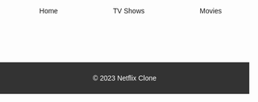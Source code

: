 <!DOCTYPE html>
<html lang="en">
<head>
  <meta charset="UTF-8">
  <meta name="viewport" content="width=device-width, initial-scale=1.0">
  <title>Netflix Clone</title>
  <style>
    /* Basic styling */
    body {
      font-family: Arial, sans-serif;
      margin: 0;
      padding: 0;
    }

    header {
      background-color: #000;
      color: #fff;
      padding: 10px;
    }

    nav ul {
      list-style: none;
      display: flex;
      justify-content: space-around;
    }

    nav ul li {
      cursor: pointer;
    }

    footer {
      text-align: center;
      padding: 10px;
      background-color: #333;
      color: #fff;
    }

    /* Content display section styling */
    .content-display {
      display: grid;
      grid-template-columns: repeat(auto-fit, minmax(200px, 1fr));
      grid-gap: 20px;
      padding: 20px;
    }

    .content-item {
      border: 1px solid #ccc;
      padding: 10px;
      text-align: center;
    }

    .content-item img {
      max-width: 100%;
      height: auto;
    }
  </style>
</head>
<body>
  <header>
    <nav>
      <ul>
        <li>Home</li>
        <li>TV Shows</li>
        <li>Movies</li>
        <!-- Add more navigation items -->
      </ul>
    </nav>
  </header>

  <main>
    <section class="content-display" id="contentDisplay">
      <!-- Content will be displayed here dynamically -->
    </section>
  </main>

  <footer>
    <p>© 2023 Netflix Clone</p>
  </footer>

  <script>
    document.addEventListener("DOMContentLoaded", function() {
      // Simulated data - replace this with your API fetch logic
      const contentData = [
        { title: "Breaking Bad", type: "TV Show", image: "breaking_bad.jpg" },
        { title: "Inception", type: "Movie", image: "inception.jpg" },
        // Add more content objects
      ];

      const contentDisplay = document.getElementById("contentDisplay");

      // Render content dynamically
      contentData.forEach(content => {
        const contentElement = document.createElement("div");
        contentElement.classList.add("content-item");
        contentElement.innerHTML = `
          <img src="images/${content.image}" alt="${content.title}">
          <h3>${content.title}</h3>
          <p>${content.type}</p>
        `;
        contentDisplay.appendChild(contentElement);
      });
    });
  </script>
</body>
</html>

